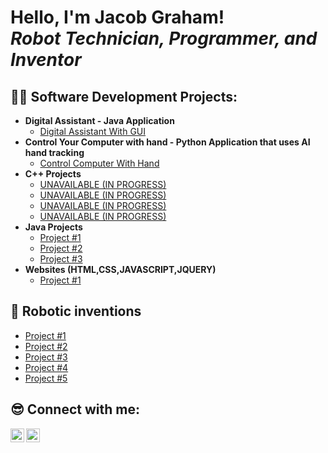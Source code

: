 <h1>Hello, I'm Jacob Graham! <br/><i>Robot Technician, Programmer, and Inventor</i></h1>

<h2>👨‍💻 Software Development Projects:</h2>

- <b>Digital Assistant - Java Application</b>
  - [Digital Assistant With GUI](https://github.com/JacobTheCoder19/Digital-assistant-written-in-Java)
- <b>Control Your Computer with hand - Python Application that uses AI hand tracking</b>
  - [Control Computer With Hand](https://github.com/JacobTheCoder19/Control-Computer-With-Hand) 
- <b>C++ Projects</b>
  - [ UNAVAILABLE (IN PROGRESS)](https://)
  - [UNAVAILABLE (IN PROGRESS)](https://)
  - [UNAVAILABLE (IN PROGRESS)](https://)
  - [UNAVAILABLE (IN PROGRESS)](https://githu)
- <b>Java Projects</b>
  - [Project #1](https://github.com)
  - [Project #2](https://github.com/)
  - [Project #3](https://github.com)
- <b>Websites (HTML,CSS,JAVASCRIPT,JQUERY)</b>
  - [Project #1](https://github.com)

<h2>🤖 Robotic inventions</h2>

- [Project #1](https://w)
- [Project #2](https://ww)
- [Project #3](https://www)
- [Project #4](https://www=)
- [Project #5](https://www.y)

<h2> 😎 Connect with me:</h2>

<!--[<img align="left" alt="Jacob Graham | YouTube" width="22px" src="https://cdn.jsdelivr.net/npm/simple-icons@v3/icons/youtube.svg" />][youtube]
[<img align="left" alt="Jacob Graham | Twitter" width="22px" src="https://cdn.jsdelivr.net/npm/simple-icons@v3/icons/twitter.svg" />][twitter] -->
[<img align="left" alt="Jacob Graham | LinkedIn" width="22px" src="https://cdn.jsdelivr.net/npm/simple-icons@v3/icons/linkedin.svg" />][linkedin]
[<img align="left" alt="Jacob Graham | Instagram" width="22px" src="https://cdn.jsdelivr.net/npm/simple-icons@v3/icons/instagram.svg" />][instagram]

<!--[twitter]: https://twitter.com/joshmadakor 
[youtube]: https://www.youtube.com/c/joshmadakor -->
[instagram]: https://www.instagram.com/lifeasagraham/
[linkedin]:  https://www.linkedin.com/in/jacob-graham-6693b82a2/
